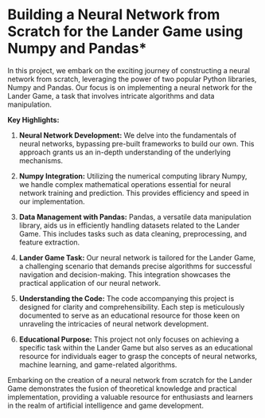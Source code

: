 # Building a Neural Network from Scratch for the Lander Game using Numpy and Pandas*

In this project, we embark on the exciting journey of constructing a neural network from scratch, leveraging the power of two popular Python libraries, Numpy and Pandas. Our focus is on implementing a neural network for the Lander Game, a task that involves intricate algorithms and data manipulation.

**Key Highlights:**

1. **Neural Network Development:** We delve into the fundamentals of neural networks, bypassing pre-built frameworks to build our own. This approach grants us an in-depth understanding of the underlying mechanisms.

2. **Numpy Integration:** Utilizing the numerical computing library Numpy, we handle complex mathematical operations essential for neural network training and prediction. This provides efficiency and speed in our implementation.

3. **Data Management with Pandas:** Pandas, a versatile data manipulation library, aids us in efficiently handling datasets related to the Lander Game. This includes tasks such as data cleaning, preprocessing, and feature extraction.

4. **Lander Game Task:** Our neural network is tailored for the Lander Game, a challenging scenario that demands precise algorithms for successful navigation and decision-making. This integration showcases the practical application of our neural network.

5. **Understanding the Code:** The code accompanying this project is designed for clarity and comprehensibility. Each step is meticulously documented to serve as an educational resource for those keen on unraveling the intricacies of neural network development.

6. **Educational Purpose:** This project not only focuses on achieving a specific task within the Lander Game but also serves as an educational resource for individuals eager to grasp the concepts of neural networks, machine learning, and game-related algorithms.

Embarking on the creation of a neural network from scratch for the Lander Game demonstrates the fusion of theoretical knowledge and practical implementation, providing a valuable resource for enthusiasts and learners in the realm of artificial intelligence and game development.
